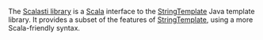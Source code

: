 The [Scalasti library][] is a [Scala][] interface to the [StringTemplate][]
Java template library. It provides a subset of the features of
[StringTemplate][], using a more Scala-friendly syntax.

[StringTemplate]: http://www.stringtemplate.org/
[Scala]: http://www.scala-lang.org/
[Scalasti library]: http://bmc.github.com/scalasti/
